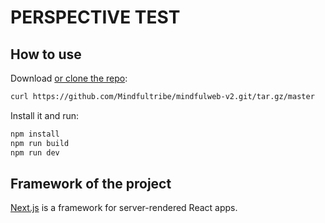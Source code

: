 # PERSPECTIVE TEST

## How to use

Download [or clone the repo](https://github.com/Mindfultribe/mindfulweb-v2.git):

```sh
curl https://github.com/Mindfultribe/mindfulweb-v2.git/tar.gz/master
```

Install it and run:

```sh
npm install
npm run build
npm run dev
```

## Framework of the project

[Next.js](https://github.com/zeit/next.js) is a framework for server-rendered React apps.
